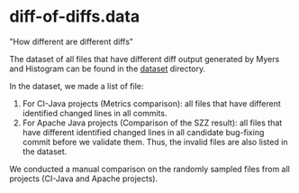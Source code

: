 # diff-of-diffs.data
"How different are different diffs"

The dataset of all files that have different diff output generated by Myers and Histogram can be found in the [dataset](https://github.com/yusufsn/diff-of-diffs.data/tree/master/dataset) directory.

In the dataset, we made a list of file:
1. For CI-Java projects (Metrics comparison): all files that have different identified changed lines in all commits.
2. For Apache Java projects (Comparison of the SZZ result): all files that have different identified changed lines in all candidate bug-fixing commit before we validate them. Thus, the invalid files are also listed in the dataset.

We conducted a manual comparison on the randomly sampled files from all projects (CI-Java and Apache projects).
